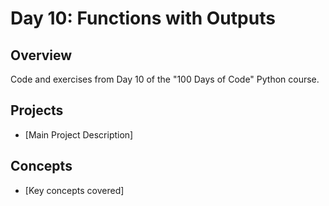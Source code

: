 # Day 10: Functions with Outputs

## Overview
Code and exercises from Day 10 of the "100 Days of Code" Python course.

## Projects
- [Main Project Description]

## Concepts
- [Key concepts covered]
